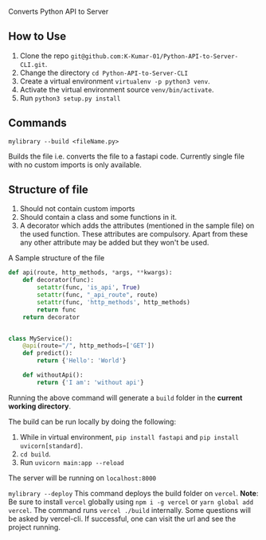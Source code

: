 Converts Python API to Server

## How to Use
1. Clone the repo `git@github.com:K-Kumar-01/Python-API-to-Server-CLI.git`.
2. Change the directory `cd Python-API-to-Server-CLI`
3. Create a virtual environment `virtualenv -p python3 venv`.
4. Activate the virtual environment source `venv/bin/activate`.
5. Run `python3 setup.py install`

## Commands
`mylibrary --build <fileName.py>`

Builds the file i.e. converts the file to a fastapi code.
Currently single file with no custom imports is only available.

## Structure of file
1. Should not contain custom imports
2. Should contain a class and some functions in it.
3. A decorator which adds the attributes (mentioned in the sample file)  on the used function. 
   These attributes are compulsory. Apart from these any other attribute may be added but 
   they won't be used.

A Sample structure of the file
```python
def api(route, http_methods, *args, **kwargs):
    def decorator(func):
        setattr(func, 'is_api', True)
        setattr(func, "_api_route", route)
        setattr(func, 'http_methods', http_methods)
        return func
    return decorator


class MyService():
    @api(route="/", http_methods=['GET'])
    def predict():
        return {'Hello': 'World'}

    def withoutApi():
        return {'I am': 'without api'}

```

Running the above command will generate a `build` folder in the **current working directory**.

The build can be run locally by doing the following:
1. While in virtual environment, `pip install fastapi` and `pip install uvicorn[standard]`.
2. `cd build`.
3. Run `uvicorn main:app --reload`

The server will be running on `localhost:8000` 


`mylibrary --deploy`
This command deploys the build folder on `vercel`.
**Note**: Be sure to install `vercel` globally using `npm i -g vercel` or `yarn global add vercel`.
The command runs `vercel ./build` internally.
Some questions will be asked by vercel-cli.
If successful, one can visit the url and see the project running.